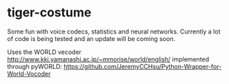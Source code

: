 # tiger-costume
Some fun with voice codecs, statistics and neural networks. Currently a lot of code is being tested and an update will be coming soon.

Uses the WORLD vecoder http://www.kki.yamanashi.ac.jp/~mmorise/world/english/ implemented through pyWORLD: https://github.com/JeremyCCHsu/Python-Wrapper-for-World-Vocoder
